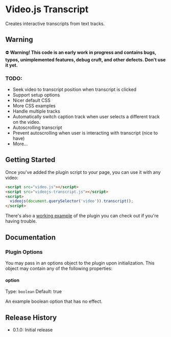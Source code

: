 # Video.js Transcript

Creates interactive transcripts from text tracks.

## Warning

:no_entry: **Warning! This code is an early work in progress and contains bugs, typos, unimplemented features, debug cruft, and other defects. Don't use it yet.**  

### TODO:
- Seek video to transcript position when transcript is clicked
- Support setup options
- Nicer default CSS
- More CSS examples
- Handle multiple tracks
- Automatically switch caption track when user selects a different track on the video.
- Autoscrolling transcript
- Prevent autoscrolling when user is interacting with transcript (nice to have)
- More...

## Getting Started

Once you've added the plugin script to your page, you can use it with any video:

```html
<script src="video.js"></script>
<script src="videojs-transcript.js"></script>
<script>
  videojs(document.querySelector('video')).transcript();
</script>
```

There's also a [working example](example.html) of the plugin you can check out if you're having trouble.

## Documentation
### Plugin Options

You may pass in an options object to the plugin upon initialization. This
object may contain any of the following properties:

#### option
Type: `boolean`
Default: true

An example boolean option that has no effect.

## Release History

 - 0.1.0: Initial release
